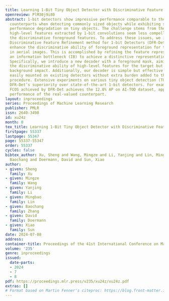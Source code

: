 ```yaml
---
title: Learning 1-Bit Tiny Object Detector with Discriminative Feature Refinement
openreview: PlM30j9i80
abstract: 1-bit detectors show impressive performance comparable to their real-valued
  counterparts when detecting commonly sized objects while exhibiting significant
  performance degradation on tiny objects. The challenge stems from the fact that
  high-level features extracted by 1-bit convolutions seem less compelling to reveal
  the discriminative foreground features. To address these issues, we introduce a
  Discriminative Feature Refinement method for 1-bit Detectors (DFR-Det), aiming to
  enhance the discriminative ability of foreground representation for tiny objects
  in aerial images. This is accomplished by refining the feature representation using
  an information bottleneck (IB) to achieve a distinctive representation of tiny objects.
  Specifically, we introduce a new decoder with a foreground mask, aiming to enhance
  the discriminative ability of high-level features for the target but suppress the
  background impact. Additionally, our decoder is simple but effective and can be
  easily mounted on existing detectors without extra burden added to the inference
  procedure. Extensive experiments on various tiny object detection (TOD) tasks demonstrate
  DFR-Det’s superiority over state-of-the-art 1-bit detectors. For example, 1-bit
  FCOS achieved by DFR-Det achieves the 12.8% AP on AI-TOD dataset, approaching the
  performance of the real-valued counterpart.
layout: inproceedings
series: Proceedings of Machine Learning Research
publisher: PMLR
issn: 2640-3498
id: xu24z
month: 0
tex_title: Learning 1-Bit Tiny Object Detector with Discriminative Feature Refinement
firstpage: 55337
lastpage: 55347
page: 55337-55347
order: 55337
cycles: false
bibtex_author: Xu, Sheng and Wang, Mingze and Li, Yanjing and Lin, Mingbao and Zhang,
  Baochang and Doermann, David and Sun, Xiao
author:
- given: Sheng
  family: Xu
- given: Mingze
  family: Wang
- given: Yanjing
  family: Li
- given: Mingbao
  family: Lin
- given: Baochang
  family: Zhang
- given: David
  family: Doermann
- given: Xiao
  family: Sun
date: 2024-07-08
address:
container-title: Proceedings of the 41st International Conference on Machine Learning
volume: '235'
genre: inproceedings
issued:
  date-parts:
  - 2024
  - 7
  - 8
pdf: https://proceedings.mlr.press/v235/xu24z/xu24z.pdf
extras: []
# Format based on Martin Fenner's citeproc: https://blog.front-matter.io/posts/citeproc-yaml-for-bibliographies/
---
```

